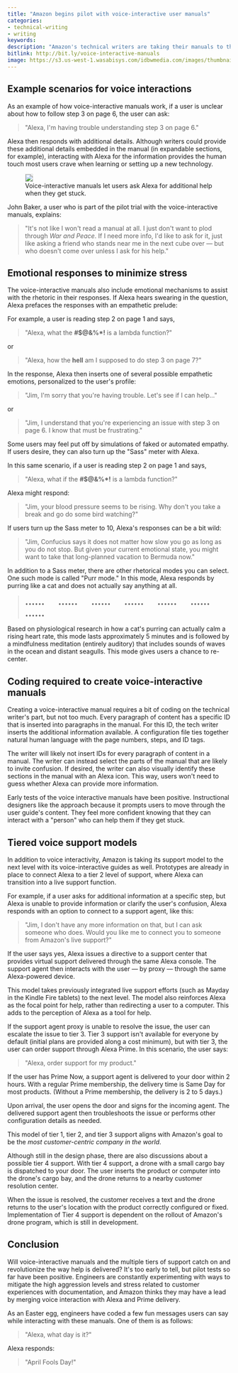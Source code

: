 ```yaml
---
title: "Amazon begins pilot with voice-interactive user manuals"
categories:
- technical-writing
- writing
keywords:
description: "Amazon's technical writers are taking their manuals to the next level using voice-interactive features with Alexa. The guides are still delivered through traditional means (PDF and web), but these guides now include an additional interactive voice enhancement that users can optionally leverage when they get confused or frustrated."
bitlink: http://bit.ly/voice-interactive-manuals
image: https://s3.us-west-1.wasabisys.com/idbwmedia.com/images/thumbnails/aprilfoolsalexapostthumb.png
---
```


## Example scenarios for voice interactions

As an example of how voice-interactive manuals work, if a user is unclear about how to follow step 3 on page 6, the user can ask:

> "Alexa, I'm having trouble understanding step 3 on page 6."

Alexa then responds with additional details. Although writers could provide these additional details embedded in the manual (in expandable sections, for example), interacting with Alexa for the information provides the human touch most users crave when learning or setting up a new technology.

<figure>
<img src="https://s3.us-west-1.wasabisys.com/idbwmedia.com/images/aprilfools-01.png" style="max-width:570px; border: 1px solid #dedede;" />
<figcaption>Voice-interactive manuals let users ask Alexa for additional help when they get stuck.</figcaption></figure>

John Baker, a user who is part of the pilot trial with the voice-interactive manuals, explains:

> "It's not like I won't read a manual at all. I just don't want to plod through *War and Peace*. If I need more info, I'd like to ask for it, just like asking a friend who stands near me in the next cube over &mdash; but who doesn't come over unless I ask for his help."

## Emotional responses to minimize stress

The voice-interactive manuals also include emotional mechanisms to assist with the rhetoric in their responses. If Alexa hears swearing in the question, Alexa prefaces the responses with an empathetic prelude:

For example, a user is reading step 2 on page 1 and says,

> "Alexa, what the <b>#$@&%\*!</b> is a lambda function?"

or

> "Alexa, how the <b>hell</b> am I supposed to do step 3 on page 7?"

In the response, Alexa then inserts one of several possible empathetic emotions, personalized to the user's profile:

> "Jim, I'm sorry that you're having trouble. Let's see if I can help..."

or

> "Jim, I understand that you're experiencing an issue with step 3 on page 6. I know that must be frustrating."

Some users may feel put off by simulations of faked or automated empathy. If users desire, they can also turn up the "Sass" meter with Alexa.

In this same scenario, if a user is reading step 2 on page 1 and says,

> "Alexa, what if the <b>#$@&%\*!</b> is a lambda function?"

Alexa might respond:

> "Jim, your blood pressure seems to be rising. Why don't you take a break and go do some bird watching?"

If users turn up the Sass meter to 10, Alexa's responses can be a bit wild:

> "Jim, Confucius says it does not matter how slow you go as long as you do not stop. But given your current emotional state, you might want to take that long-planned vacation to Bermuda now."

In addition to a Sass meter, there are other rhetorical modes you can select. One such mode is called "Purr mode." In this mode, Alexa responds by purring like a cat and does not actually say anything at all.

> <span style="font-weight: bold; font-size: 22px;">...... &nbsp;&nbsp;&nbsp;&nbsp; ...... &nbsp;&nbsp;&nbsp;&nbsp; ...... &nbsp;&nbsp;&nbsp;&nbsp; ...... &nbsp;&nbsp;&nbsp;&nbsp; ...... &nbsp;&nbsp;&nbsp;&nbsp; ...... &nbsp;&nbsp;&nbsp;&nbsp; ...... </span>

Based on physiological research in how a cat's purring can actually calm a rising heart rate, this mode lasts approximately 5 minutes and is followed by a mindfulness meditation (entirely auditory) that includes sounds of waves in the ocean and distant seagulls. This mode gives users a chance to re-center.

## Coding required to create voice-interactive manuals

Creating a voice-interactive manual requires a bit of coding on the technical writer's part, but not too much. Every paragraph of content has a specific ID that is inserted into paragraphs in the manual. For this ID, the tech writer inserts the additional information available. A configuration file ties together natural human language with the page numbers, steps, and ID tags.

The writer will likely not insert IDs for every paragraph of content in a manual. The writer can instead select the parts of the manual that are likely to invite confusion. If desired, the writer can also visually identify these sections in the manual with an Alexa icon. This way, users won't need to guess whether Alexa can provide more information.

Early tests of the voice interactive manuals have been positive. Instructional designers like the approach because it prompts users to move through the user guide's content. They feel more confident knowing that they can interact with a "person" who can help them if they get stuck.

## Tiered voice support models

In addition to voice interactivity, Amazon is taking its support model to the next level with its voice-interactive guides as well. Prototypes are already in place to connect Alexa to a tier 2 level of support, where Alexa can transition into a live support function.

For example, if a user asks for additional information at a specific step, but Alexa is unable to provide information or clarify the user's confusion, Alexa responds with an option to connect to a support agent, like this:

> "Jim, I don't have any more information on that, but I can ask someone who does. Would you like me to connect you to someone from Amazon's live support?"

If the user says yes, Alexa issues a directive to a support center that provides virtual support delivered through the same Alexa console. The support agent then interacts with the user &mdash; by proxy &mdash; through the same Alexa-powered device.

This model takes previously integrated live support efforts (such as Mayday in the Kindle Fire tablets) to the next level. The model also reinforces Alexa as the focal point for help, rather than redirecting a user to a computer. This adds to the perception of Alexa as a tool for help.

If the support agent proxy is unable to resolve the issue, the user can escalate the issue to tier 3. Tier 3 support isn't available for everyone by default (initial plans are provided along a cost minimum), but with tier 3, the user can order support through Alexa Prime. In this scenario, the user says:

> "Alexa, order support for my product."

If the user has Prime Now, a support agent is delivered to your door within 2 hours. With a regular Prime membership, the delivery time is Same Day for most products. (Without a Prime membership, the delivery is 2 to 5 days.)

Upon arrival, the user opens the door and signs for the incoming agent. The delivered support agent then troubleshoots the issue or performs other configuration details as needed.

This model of tier 1, tier 2, and tier 3 support aligns with Amazon's goal to be the *most customer-centric company in the world*.

Although still in the design phase, there are also discussions about a possible tier 4 support. With tier 4 support, a drone with a small cargo bay is dispatched to your door. The user inserts the product or computer into the drone's cargo bay, and the drone returns to a nearby customer resolution center.

When the issue is resolved, the customer receives a text and the drone returns to the user's location with the product correctly configured or fixed. Implementation of Tier 4 support is dependent on the rollout of Amazon's drone program, which is still in development.

## Conclusion

Will voice-interactive manuals and the multiple tiers of support catch on and revolutionize the way help is delivered? It's too early to tell, but pilot tests so far have been positive. Engineers are constantly experimenting with ways to mitigate the high aggression levels and stress related to customer experiences with documentation, and Amazon thinks they may have a lead by merging voice interaction with Alexa and Prime delivery.

As an Easter egg, engineers have coded a few fun messages users can say while interacting with these manuals. One of them is as follows:

> "Alexa, what day is it?"

Alexa responds:

> "April Fools Day!"

<p>&nbsp;</p>
